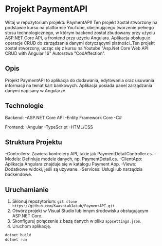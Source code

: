 # Projekt PaymentAPI

Witaj w repozytorium projektu PaymentAPI! Ten projekt został stworzony na podstawie kursu na platformie YouTube, obejmującego tworzenie pełnego stosu technologicznego, w którym backend został zbudowany przy użyciu ASP.NET Core API, a frontend przy użyciu Angulara. Aplikacja obsługuje operacje CRUD do zarządzania danymi dotyczącymi płatności..Ten projekt został stworzony, ucząc się z kursu na Youtube "Asp.Net Core Web API CRUD with Angular 16" Autorstwa "CodAffection". 
 
## Opis

Projekt PaymentAPI to aplikacja do dodawania, edytowania oraz usuwania informacji na temat kart bankowych. Aplikacja posiada panel zarządzania danymi napisany w Angularze.

## Technologie

Backend:
-ASP.NET Core API
-Entity Framework Core
-C#

Frontend:
-Angular
-TypeScript
-HTML/CSS

## Struktura Projektu

-Controllers: Zawiera kontrolery API, takie jak PaymentDetailController.cs.
-Models: Definiuje modele danych, np. PaymentDetail.cs.
-ClientApp: Aplikacja Angulara znajduje się w katalogu Payment App.
-Views: Dodatkowe widoki, jeśli są używane.
-Services: Usługi lub narzędzia backendowe.

## Uruchamianie

1. Sklonuj repozytorium: `git clone https://github.com/KwasniakJakub/PaymentAPI.git`
2. Otwórz projekt w Visual Studio lub innym środowisku obsługującym ASP.NET Core.
3. Skonfiguruj połączenie z bazą danych w pliku `appsettings.json`.
4. Uruchom aplikację.

```bash
dotnet build
dotnet run
